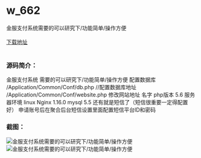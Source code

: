 # w_662
金服支付系统需要的可以研究下/功能简单/操作方便
<br/></br>
[下载地址](https://www.uuid2.com/662.html "下载地址")
<br/></br>
<h3>源码简介：</h3>
<p>金服支付系统 需要的可以研究下/功能简单/操作方便
配置数据库 /Application/Common/Conf/db.php  //配置数据库地址
/Application/Common/Conf/website.php  修改网站地址 名字
php版本 5.6
服务器环境 linux  Nginx 1.16.0  mysql 5.5
还有就是短信了（短信很重要一定得配置好）
申请账号后在聚合后台短信设置里面配置短信平台ID和密码<p>
<h3>截图：</h3>
<img src="https://www.uuid2.com/wp-content/uploads/img/202105/bed6098141.gif" alt="金服支付系统需要的可以研究下/功能简单/操作方便"><img src="https://www.uuid2.com/wp-content/uploads/img/202105/df02eef320.gif" alt="金服支付系统需要的可以研究下/功能简单/操作方便">
